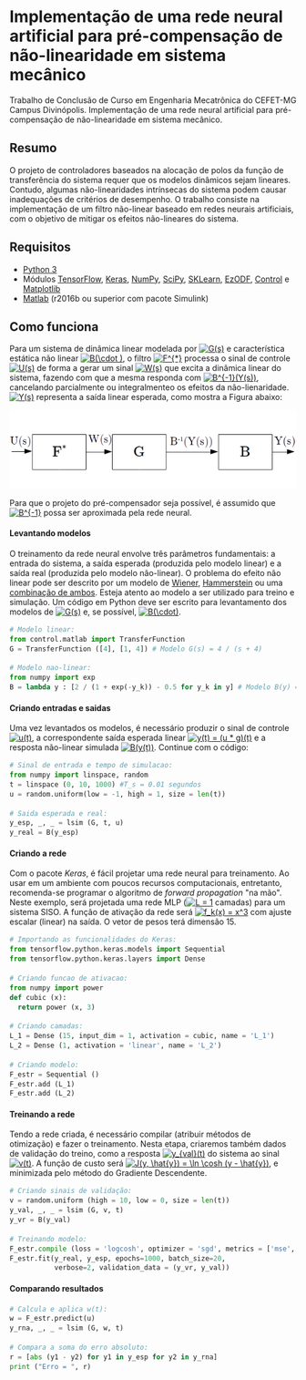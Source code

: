# Implementação de uma rede neural artificial para pré-compensação de não-linearidade em sistema mecânico
Trabalho de Conclusão de Curso em Engenharia Mecatrônica do CEFET-MG Campus Divinópolis. Implementação de uma rede neural artificial para pré-compensação de não-linearidade em sistema mecânico.

## Resumo
O projeto de controladores baseados na alocação de polos da função de transferência do sistema requer que os modelos dinâmicos sejam lineares. Contudo, algumas não-linearidades intrínsecas do sistema podem causar inadequações de critérios de desempenho. O trabalho consiste na implementação de um filtro não-linear baseado em redes neurais artificiais, com o objetivo de mitigar os efeitos não-lineares do sistema.  

## Requisitos
- [Python 3](https://www.python.org/downloads/) 
- Módulos [TensorFlow](https://www.tensorflow.org/install), [Keras](https://keras.io/#installation), [NumPy](https://docs.scipy.org/doc/numpy-1.15.0/user/install.html), [SciPy](https://www.scipy.org/install.html), [SKLearn](https://scikit-learn.org/stable/install.html), [EzODF](https://pypi.org/project/ezodf/), [Control](https://python-control.readthedocs.io/en/0.8.0/intro.html#installation) e [Matplotlib](https://matplotlib.org/3.1.0/users/installing.html) 
- [Matlab](https://www.mathworks.com/downloads/) (r2016b ou superior com pacote Simulink)

## Como funciona
Para um sistema de dinâmica linear modelada por <a href="https://www.codecogs.com/eqnedit.php?latex=G(s)" target="_blank"><img src="https://latex.codecogs.com/gif.latex?G(s)" title="G(s)" /></a> e característica estática não linear <a href="https://www.codecogs.com/eqnedit.php?latex=B(\cdot&space;)" target="_blank"><img src="https://latex.codecogs.com/gif.latex?B(\cdot&space;)" title="B(\cdot )" /></a>, o filtro <a href="https://www.codecogs.com/eqnedit.php?latex=F^{*}" target="_blank"><img src="https://latex.codecogs.com/gif.latex?F^{*}" title="F^{*}" /></a> processa o sinal de controle <a href="https://www.codecogs.com/eqnedit.php?latex=U(s)" target="_blank"><img src="https://latex.codecogs.com/gif.latex?U(s)" title="U(s)" /></a> de forma a gerar um sinal <a href="https://www.codecogs.com/eqnedit.php?latex=W(s)" target="_blank"><img src="https://latex.codecogs.com/gif.latex?W(s)" title="W(s)" /></a> que excita a dinâmica linear do sistema, fazendo com que a mesma responda com <a href="https://www.codecogs.com/eqnedit.php?latex=B^{-1}(Y(s))" target="_blank"><img src="https://latex.codecogs.com/gif.latex?B^{-1}(Y(s))" title="B^{-1}(Y(s))" /></a>, cancelando parcialmente ou integralmenteo os efeitos da não-lienaridade. <a href="https://www.codecogs.com/eqnedit.php?latex=Y(s)" target="_blank"><img src="https://latex.codecogs.com/gif.latex?Y(s)" title="Y(s)" /></a> representa a saída linear esperada, como mostra a Figura abaixo:

![Diagrama de blocos do ramo direto do sistema](ufgby.png)

Para que o projeto do pré-compensador seja possível, é assumido que <a href="https://www.codecogs.com/eqnedit.php?latex=B^{-1}" target="_blank"><img src="https://latex.codecogs.com/gif.latex?B^{-1}" title="B^{-1}" /></a> possa ser aproximada pela rede neural.

#### Levantando modelos
O treinamento da rede neural envolve três parâmetros fundamentais: a entrada do sistema, a saída esperada (produzida pelo modelo linear) e a saída real (produzida pelo modelo não-linear). O problema do efeito não linear pode ser descrito por um modelo de [Wiener](https://www.it.uu.se/katalog/tw/research/WienerIdentification), [Hammerstein](https://www.researchgate.net/figure/Hammerstein-and-Wiener-models-Fuzzy-System-Fuzzy-Systems-or-knowledge-based-systems-are-a_fig2_221787506) ou uma [combinação de ambos](https://www.mathworks.com/help/ident/ug/what-are-hammerstein-wiener-models.html). Esteja atento ao modelo a ser utilizado para treino e simulação. Um código em Python deve ser escrito para levantamento dos modelos de <a href="https://www.codecogs.com/eqnedit.php?latex=G(s)" target="_blank"><img src="https://latex.codecogs.com/gif.latex?G(s)" title="G(s)" /></a> e, se possível, <a href="https://www.codecogs.com/eqnedit.php?latex=B(\cdot)" target="_blank"><img src="https://latex.codecogs.com/gif.latex?B(\cdot)" title="B(\cdot)" /></a>.

```python
# Modelo linear:
from control.matlab import TransferFunction
G = TransferFunction ([4], [1, 4]) # Modelo G(s) = 4 / (s + 4)

# Modelo nao-linear:
from numpy import exp
B = lambda y : [2 / (1 + exp(-y_k)) - 0.5 for y_k in y] # Modelo B(y) = 2 / (1 + e^{-y}) - 0.5
```
#### Criando entradas e saidas
Uma vez levantados os modelos, é necessário produzir o sinal de controle <a href="https://www.codecogs.com/eqnedit.php?latex=u(t)" target="_blank"><img src="https://latex.codecogs.com/gif.latex?u(t)" title="u(t)" /></a>, a correspondente saída esperada linear <a href="https://www.codecogs.com/eqnedit.php?latex=y(t)&space;=&space;(u&space;*&space;g)(t)" target="_blank"><img src="https://latex.codecogs.com/gif.latex?y(t)&space;=&space;(u&space;*&space;g)(t)" title="y(t) = (u * g)(t)" /></a> e a resposta não-linear simulada <a href="https://www.codecogs.com/eqnedit.php?latex=B(y(t))" target="_blank"><img src="https://latex.codecogs.com/gif.latex?B(y(t))" title="B(y(t))" /></a>. Continue com o código:

```python
# Sinal de entrada e tempo de simulacao:
from numpy import linspace, random
t = linspace (0, 10, 1000) #T_s = 0.01 segundos
u = random.uniform(low = -1, high = 1, size = len(t))

# Saida esperada e real:
y_esp, _, _ = lsim (G, t, u)
y_real = B(y_esp)
 ``` 
 #### Criando a rede
 Com o pacote _Keras_, é fácil projetar uma rede neural para treinamento. Ao usar em um ambiente com poucos recursos computacionais, entretanto, recomenda-se programar o algoritmo de _forward propagation_ "na mão". Neste exemplo, será projetada uma rede MLP (<a href="https://www.codecogs.com/eqnedit.php?latex=L&space;=&space;1" target="_blank"><img src="https://latex.codecogs.com/gif.latex?L&space;=&space;1" title="L = 1" /></a> camadas) para um sistema SISO. A função de ativação da rede será <a href="https://www.codecogs.com/eqnedit.php?latex=f_k(x)&space;=&space;x^3" target="_blank"><img src="https://latex.codecogs.com/gif.latex?f_k(x)&space;=&space;x^3" title="f_k(x) = x^3" /></a> com ajuste escalar (linear) na saída. O vetor de pesos terá dimensão 15.
 ```python
# Importando as funcionalidades do Keras:
from tensorflow.python.keras.models import Sequential
from tensorflow.python.keras.layers import Dense 

# Criando funcao de ativacao:
from numpy import power
def cubic (x):
   return power (x, 3)

# Criando camadas:
L_1 = Dense (15, input_dim = 1, activation = cubic, name = 'L_1')
L_2 = Dense (1, activation = 'linear', name = 'L_2')

# Criando modelo:
F_estr = Sequential ()
F_estr.add (L_1)
F_estr.add (L_2)
```

#### Treinando a rede
Tendo a rede criada, é necessário compilar (atribuir métodos de otimização) e fazer o treinamento. Nesta etapa, criaremos também dados de validação do treino, como a resposta <a href="https://www.codecogs.com/eqnedit.php?latex=y_{val}(t)" target="_blank"><img src="https://latex.codecogs.com/gif.latex?y_{val}(t)" title="y_{val}(t)" /></a> do sistema ao sinal <a href="https://www.codecogs.com/eqnedit.php?latex=v(t)" target="_blank"><img src="https://latex.codecogs.com/gif.latex?v(t)" title="v(t)" /></a>. A função de custo será <a href="https://www.codecogs.com/eqnedit.php?latex=J(y,&space;\hat{y})&space;=&space;\ln&space;\cosh&space;(y&space;-&space;\hat{y})" target="_blank"><img src="https://latex.codecogs.com/gif.latex?J(y,&space;\hat{y})&space;=&space;\ln&space;\cosh&space;(y&space;-&space;\hat{y})" title="J(y, \hat{y}) = \ln \cosh (y - \hat{y})" /></a>, e minimizada pelo método do Gradiente Descendente.
```python
# Criando sinais de validação:
v = random.uniform (high = 10, low = 0, size = len(t))
y_val, _, _ = lsim (G, v, t)
y_vr = B(y_val)

# Treinando modelo:
F_estr.compile (loss = 'logcosh', optimizer = 'sgd', metrics = ['mse', 'mae'])
F_estr.fit(y_real, y_esp, epochs=1000, batch_size=20,
           verbose=2, validation_data = (y_vr, y_val))
```

#### Comparando resultados

```python
# Calcula e aplica w(t):
w = F_estr.predict(u)
y_rna, _, _ = lsim (G, w, t)

# Compara a soma do erro absoluto:
r = [abs (y1 - y2) for y1 in y_esp for y2 in y_rna]
print ("Erro = ", r)
```
